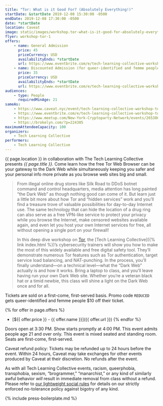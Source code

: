 ```yaml
---
title: "Tor: What is it Good For? (Absolutely Everything!)"
startDate: &startDate 2019-12-08 15:30:00 -0500
endDate: 2019-12-08 17:30:00 -0500
date: *startDate
location: Caveat
image: static/images/workshop.tor-what-is-it-good-for-absolutely-everything.rectangle.png
flyer: workshop-tor-1
offers:
    - name: General Admission
      price: 45
      priceCurrency: USD
      availabilityEnds: *startDate
      url: https://www.eventbrite.com/e/tech-learning-collective-workshop-tor-what-is-it-good-for-absolutely-everything-tickets-75212928895
    - name: Discounted Admission (for queer-identified and femme people)
      price: 35
      priceCurrency: USD
      availabilityEnds: *startDate
      url: https://www.eventbrite.com/e/tech-learning-collective-workshop-tor-what-is-it-good-for-absolutely-everything-tickets-75212928895
audiences:
    - type: People
      requiredMinAge: 21
sameAs:
    - https://www.caveat.nyc/event/tech-learning-collective-workshop-tor-what-is-it-good-for-absolutely-everything-12-8-2019
    - https://www.eventbrite.com/e/tech-learning-collective-workshop-tor-what-is-it-good-for-absolutely-everything-tickets-75212928895
    - https://www.meetup.com/New-York-Cryptoparty-Network/events/265386501/
    - https://brokelyn.com/?p=224305
maximumAttendeeCapacity: 100
organizers:
    - Tech Learning Collective
performers:
    - Tech Learning Collective
---
```


{{ page.location }} in collaboration with The Tech Learning Collective presents *{{ page.title }}.* Come learn how the free Tor Web Browser can be your gateway to the Dark Web while simultaneously keeping you safer and your personal info more private as you browse web sites big and small.

> From illegal online drug stores like Silk Road to DDoS botnet command and control headquarters, media attention has long painted &ldquo;the Dark Web&rdquo; as though nothing good can come of it. But learn just a little bit more about how Tor and &ldquo;hidden services&rdquo; work and you&rsquo;ll find a treasure trove of valuable possibilities for day-to-day Internet use. The same technology that can hide the location of a drug ring can also serve as a free VPN-like service to protect your privacy while you browse the Internet, make censored websites available again, and even let you host your own Internet services for free, all without opening a single port on your firewall!
>
> In this deep dive workshop on [Tor](https://torproject.org/), the [Tech Learning Collective]({% link index.html %})&rsquo;s cybersecurity trainers will show you how to make the most of this widely available and free digital safety tool. They&rsquo;ll demonstrate numerous Tor features such as Tor authentication, target service load balancing, and NAT-punching. In the process, you&rsquo;ll finally understand—on a technical level—what the &ldquo;Dark Web&rdquo; actually is and how it works. Bring a laptop to class, and you&rsquo;ll leave having run your own Dark Web site. Whether you’re a veteran black hat or a timid newbie, this class will shine a light on the Dark Web once and for all.

Tickets are sold on a first-come, first-served basis. Promo code <code>REDUCED</code> gets queer-identified and femme people $10 off their ticket.

{% for offer in page.offers %}
* [${{ offer.price }} - {{ offer.name }}]({{ offer.url }})
{% endfor %}

Doors open at 3:30 PM. Show starts promptly at 4:00 PM. This event admits people age 21 and over only. This event is mixed seated and standing room. Seats are first-come, first-served.

Caveat refund policy: Tickets may be refunded up to 24 hours before the event. Within 24 hours, Caveat may take exchanges for other events produced by Caveat at their discretion. No refunds after the event.

As with all Tech Learning Collective events, racism, queerphobia, transphobia, sexism, &ldquo;brogrammer,&rdquo; &ldquo;manarchist,&rdquo; or any kind of similarly awful behavior *will* result in immediate removal from class without a refund. Please refer to [our lightweight social rules](https://github.com/AnarchoTechNYC/meta/wiki/Social-rules) for details on our strictly enforced no-tolerance policy against bigotry of any kind.

{% include press-boilerplate.md %}
